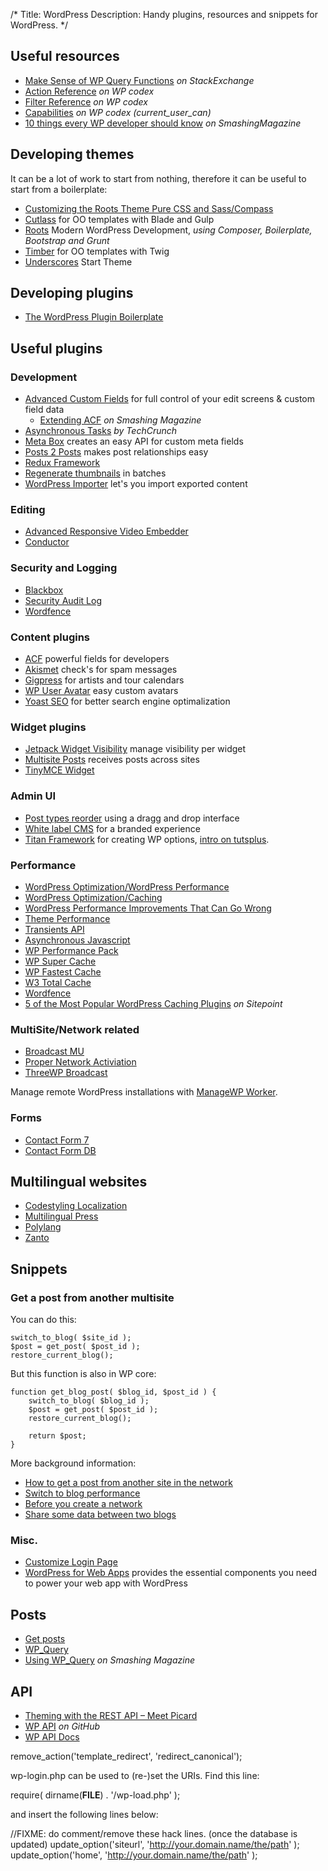 /*
Title: WordPress
Description: Handy plugins, resources and snippets for WordPress.
*/


## Useful resources

- [Make Sense of WP Query Functions](http://wordpress.stackexchange.com/questions/1753/when-should-you-use-wp-query-vs-query-posts-vs-get-posts) *on StackExchange*
- [Action Reference](http://codex.wordpress.org/Plugin_API/Action_Reference) *on WP codex*
- [Filter Reference](http://codex.wordpress.org/Plugin_API/Filter_Reference) *on WP codex*
- [Capabilities](http://codex.wordpress.org/Function_Reference/current_user_can) *on WP codex (current_user_can)*
- [10 things every WP developer should know](http://www.smashingmagazine.com/2011/03/08/ten-things-every-wordpress-plugin-developer-should-know/) *on SmashingMagazine*


## Developing themes

It can be a lot of work to start from nothing, therefore it can be useful to start from a boilerplate:

- [Customizing the Roots Theme Pure CSS and Sass/Compass](http://kalenjohnson.com/customizing-roots-sass/)
- [Cutlass](http://cutlasswp.com/) for OO templates with Blade and Gulp
- [Roots](http://roots.io/) Modern WordPress Development, *using Composer, Boilerplate, Bootstrap and Grunt*
- [Timber](https://github.com/jarednova/timber) for OO templates with Twig
- [Underscores](http://underscores.me/) Start Theme


## Developing plugins

- [The WordPress Plugin Boilerplate](http://wppb.io/)


## Useful plugins

### Development

- [Advanced Custom Fields](http://www.advancedcustomfields.com/) for full control of your edit screens &amp; custom field data
	- [Extending ACF](http://www.smashingmagazine.com/2015/09/extending-advanced-custom-fields-with-your-own-controls/) *on Smashing Magazine*
- [Asynchronous Tasks](https://github.com/techcrunch/wp-async-task) *by TechCrunch*
- [Meta Box](http://www.deluxeblogtips.com/meta-box) creates an easy API for custom meta fields
- [Posts 2 Posts](http://scribu.net/wordpress/posts-to-posts/) makes post relationships easy
- [Redux Framework](https://wordpress.org/plugins/redux-framework/)
- [Regenerate thumbnails](http://www.viper007bond.com/wordpress-plugins/regenerate-thumbnails/) in batches
- [WordPress Importer](http://wordpress.org/plugins/wordpress-importer/) let's you import exported content

### Editing

- [Advanced Responsive Video Embedder](https://wordpress.org/plugins/advanced-responsive-video-embedder/)
- [Conductor](http://slocumthemes.com/wordpress-plugins/conductor/)

### Security and Logging

- [Blackbox](https://wordpress.org/plugins/blackbox-debug-bar/)
- [Security Audit Log](http://wordpress.org/plugins/wp-security-audit-log/)
- [Wordfence](http://wordpress.org/plugins/wordfence/)

### Content plugins

- [ACF](http://www.advancedcustomfields.com/) powerful fields for developers
- [Akismet](http://akismet.com/) check's for spam messages
- [Gigpress](http://gigpress.com/) for artists and tour calendars
- [WP User Avatar](http://wordpress.org/plugins/wp-user-avatar/) easy custom avatars
- [Yoast SEO](https://yoast.com/wordpress/plugins/seo/) for better search engine optimalization

### Widget plugins

- [Jetpack Widget Visibility](http://wordpress.org/plugins/jetpack-widget-visibility/) manage visibility per widget
- [Multisite Posts](https://wordpress.org/plugins/multisite-posts/) receives posts across sites
- [TinyMCE Widget](https://wordpress.org/plugins/black-studio-tinymce-widget/)

### Admin UI

- [Post types reorder](https://wordpress.org/plugins/post-types-order/) using a dragg and drop interface
- [White label CMS](http://www.videousermanuals.com/white-label-cms/) for a branded experience
- [Titan Framework](http://www.titanframework.net/) for creating WP options, [intro on tutsplus](http://code.tutsplus.com/articles/a-beginners-guide-to-titan-framework-creating-an-admin-panel-with-titan--cms-24358).

### Performance

- [WordPress Optimization/WordPress Performance](http://codex.wordpress.org/WordPress_Optimization/WordPress_Performance)
- [WordPress Optimization/Caching](http://codex.wordpress.org/WordPress_Optimization/Caching)
- [WordPress Performance Improvements That Can Go Wrong](http://www.smashingmagazine.com/2014/03/21/wordpress-performance-improvements-that-can-go-wrong/)
- [Theme Performance](http://themeshaper.com/2014/02/06/theme-performance/)
- [Transients API](http://codex.wordpress.org/Transients_API)
- [Asynchronous Javascript](https://wordpress.org/plugins/asynchronous-javascript/)
- [WP Performance Pack](http://wordpress.org/plugins/wp-performance-pack/)
- [WP Super Cache](https://wordpress.org/plugins/wp-super-cache/)
- [WP Fastest Cache](https://wordpress.org/plugins/wp-fastest-cache/)
- [W3 Total Cache](https://wordpress.org/plugins/w3-total-cache/)
- [Wordfence](http://wordpress.org/plugins/wordfence/)
- [5 of the Most Popular WordPress Caching Plugins](http://www.sitepoint.com/5-of-the-most-popular-wordpress-caching-plugins/) *on Sitepoint*

### MultiSite/Network related

- [Broadcast MU](http://wordpress.org/plugins/broadcast-mu/)
- [Proper Network Activiation](http://wordpress.org/plugins/proper-network-activation/)
- [ThreeWP Broadcast](http://wordpress.org/plugins/threewp-broadcast/)

Manage remote WordPress installations with [ManageWP Worker](http://wordpress.org/plugins/worker/).

### Forms

- [Contact Form 7](https://wordpress.org/plugins/contact-form-7/)
- [Contact Form DB](https://wordpress.org/plugins/contact-form-7-to-database-extension/)


## Multilingual websites

- [Codestyling Localization](http://www.code-styling.de/deutsch/entwicklungen/wordpress-plugin-codestyling-localization)
- [Multilingual Press](https://wordpress.org/plugins/multilingual-press/)
- [Polylang](http://polylang.wordpress.com/)
- [Zanto](http://zanto.org/)


## Snippets

### Get a post from another multisite

You can do this:

	switch_to_blog( $site_id );
	$post = get_post( $post_id );
	restore_current_blog();

But this function is also in WP core:

	function get_blog_post( $blog_id, $post_id ) {
	    switch_to_blog( $blog_id );
	    $post = get_post( $post_id );
	    restore_current_blog();

	    return $post;
	}

More background information:

- [How to get a post from another site in the network](http://make.marketpress.com/multilingualpress/2014/07/how-to-get-a-post-from-another-site-in-the-network/)
- [Switch to blog performance](http://wordpress.stackexchange.com/questions/106834/switch-to-blog-performance-considerations-alternatives)
- [Before you create a network](http://codex.wordpress.org/Before_You_Create_A_Network)
- [Share some data between two blogs](http://wordpress.org/support/topic/share-some-data-between-2-blogs-on-one-install)

### Misc.

- [Customize Login Page](https://premium.wpmudev.org/blog/customize-login-page/)
- [WordPress for Web Apps](https://github.com/cferdinandi/gmt-wordpress-for-web-apps) provides the essential components you need to power your web app with WordPress


## Posts

- [Get posts](http://codex.wordpress.org/Template_Tags/get_posts)
- [WP_Query](http://codex.wordpress.org/Class_Reference/WP_Query)
- [Using WP_Query](http://www.smashingmagazine.com/2013/01/14/using-wp_query-wordpress/) *on Smashing Magazine*


## API

- [Theming with the REST API – Meet Picard](http://themeshaper.com/2015/05/07/theming-with-the-rest-api-meet-picard/)
- [WP API](https://github.com/WP-API/WP-API) *on GitHub*
- [WP API Docs](http://wp-api.org/)


remove_action('template_redirect', 'redirect_canonical');

wp-login.php can be used to (re-)set the URIs. Find this line:

require( dirname(__FILE__) . '/wp-load.php' );

and insert the following lines below:

//FIXME: do comment/remove these hack lines. (once the database is updated)
update_option('siteurl', 'http://your.domain.name/the/path' );
update_option('home', 'http://your.domain.name/the/path' );

